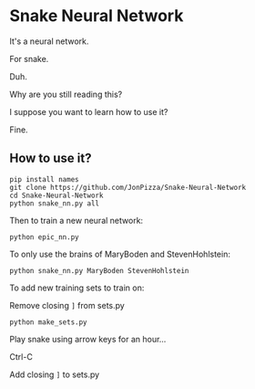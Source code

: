 # Snake Neural Network

It's a neural network.

For snake.

Duh.

Why are you still reading this?

I suppose you want to learn how to use it?

Fine.

## How to use it?

```
pip install names
git clone https://github.com/JonPizza/Snake-Neural-Network
cd Snake-Neural-Network
python snake_nn.py all
```

Then to train a new neural network:

```
python epic_nn.py
```

To only use the brains of MaryBoden and StevenHohlstein:

```
python snake_nn.py MaryBoden StevenHohlstein
```

To add new training sets to train on:

Remove closing ```]``` from sets.py

```
python make_sets.py
```

Play snake using arrow keys for an hour...

Ctrl-C

Add closing ```]``` to sets.py
